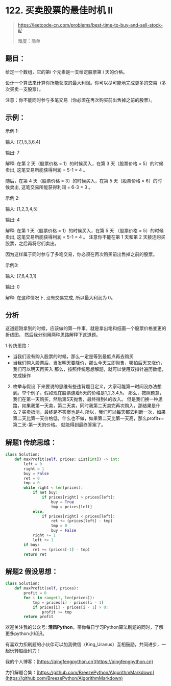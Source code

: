 # 122. 买卖股票的最佳时机 II
> https://leetcode-cn.com/problems/best-time-to-buy-and-sell-stock-ii/
> 
> 难度：简单

## 题目：

给定一个数组，它的第i 个元素是一支给定股票第 i 天的价格。

设计一个算法来计算你所能获取的最大利润。你可以尽可能地完成更多的交易（多次买卖一支股票）。

注意：你不能同时参与多笔交易（你必须在再次购买前出售掉之前的股票）。

## 示例：

示例 1:

输入: [7,1,5,3,6,4]

输出: 7

解释: 在第 2 天（股票价格 = 1）的时候买入，在第 3 天（股票价格 = 5）的时候卖出, 这笔交易所能获得利润 = 5-1 = 4 。

 随后，在第 4 天（股票价格 = 3）的时候买入，在第 5 天（股票价格 = 6）的时候卖出, 这笔交易所能获得利润 = 6-3 = 3 。

示例 2:

输入: [1,2,3,4,5]

输出: 4

解释: 在第 1 天（股票价格 = 1）的时候买入，在第 5 天 （股票价格 = 5）的时候卖出, 这笔交易所能获得利润 = 5-1 = 4 。
    注意你不能在第 1 天和第 2 天接连购买股票，之后再将它们卖出。

 因为这样属于同时参与了多笔交易，你必须在再次购买前出售掉之前的股票。

示例3:

输入: [7,6,4,3,1]

输出: 0

解释: 在这种情况下, 没有交易完成, 所以最大利润为 0。

## 分析

这道题刚拿到的时候，应该做的第一件事，就是拿出笔和纸画一个股票价格变更的折线图。
然后我分别用两种思路解释下这道题。

1.传统思路：
  - 当我们没有购入股票的时候，那么一定是等到最低点再去购买
  - 当我们购入股票后，当发明天要降价，那么今天立即抛售，哪怕后天又涨价，我们可以明天再买入
  那么，按照传统思想解题，就可以使用双指针遍历数组，完成操作
    
2. 枚举与假设
下来要说的思维有些违背题目定义，大家可能第一时间没办法想到。举个例子，假如现在股票连着5天的价格是1,2,3,4,5。
那么，按照题意，我们在第一天购买，然后第5天抛售，最终得到4的收入。
但是我们换一种思路，如果我第一天卖，第二天卖，同时我第二天卖完再次购入，那结果是什么？买卖抵消，最终是不答案也是4.
所以，我们可以每天都去判断一次，如果第二天比第一天价格低，什么也不做，如果第二天比第一天高，那么profit+=第二天-第一天的价格。
就能得到最终答案了。

## 解题1 传统思维：

```python
class Solution:
    def maxProfit(self, prices: List[int]) -> int:
        left = 0
        right = 1
        buy = False
        ret = 0
        tmp = 0
        while right < len(prices):
            if not buy:
                if prices[right] > prices[left]:
                    buy = True
                    tmp = prices[left]
            else:
                if prices[right] < prices[left]:
                    ret += (prices[left] - tmp)
                    tmp = 0
                    buy = False
            right += 1
            left += 1
        if buy:
            ret += (prices[-1] - tmp)
        return ret
```

## 解题2 假设思想：

```python
class Solution:
    def maxProfit(self, prices):
        profit = 0
        for i in range(1, len(prices)):
            tmp = prices[i] - prices[i - 1]
            if prices[i] - prices[i - 1] > 0:
                profit += tmp
        return profit
```

欢迎关注我的公众号: **清风Python**，带你每日学习Python算法刷题的同时，了解更多python小知识。

有喜欢力扣刷题的小伙伴可以加我微信（King_Uranus）互相鼓励，共同进步，一起玩转超级码力！

我的个人博客：[https://qingfengpython.cn](https://qingfengpython.cn)

力扣解题合集：[https://github.com/BreezePython/AlgorithmMarkdown](https://github.com/BreezePython/AlgorithmMarkdown)
